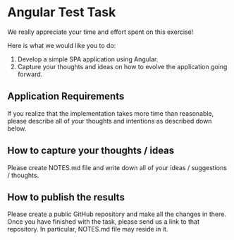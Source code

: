 # Angular Test Task

We really appreciate your time and effort spent on this exercise!

Here is what we would like you to do:
1. Develop a simple SPA application using Angular.
2. Capture your thoughts and ideas on how to evolve the application going forward.

## Application Requirements



If you realize that the implementation takes more time than reasonable, please describe all of your thoughts and intentions as described down below.

## How to capture your thoughts / ideas   

Please create NOTES.md file and write down all of your ideas / suggestions / thoughts. 

## How to publish the results

Please create a public GitHub repository and make all the changes in there. Once you have finished with the task, please send us a link to that repository. In particular, NOTES.md file may reside in it.
